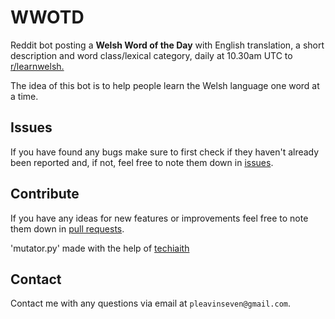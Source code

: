 # WWOTD
Reddit bot posting a **Welsh Word of the Day** with English translation, a short description and word class/lexical category, daily at 10.30am UTC to [r/learnwelsh.](https://www.reddit.com/r/learnwelsh/) 

The idea of this bot is to help people learn the Welsh language one word at a time.

## Issues
If you have found any bugs make sure to first check if they haven't already been reported and, if not, feel free to note them down in [issues](https://github.com/pleavinseven/WWOTD/issues).

## Contribute
If you have any ideas for new features or improvements feel free to note them down in [pull requests](https://github.com/pleavinseven/WWOTD/pulls).

'mutator.py' made with the help of [techiaith](https://github.com/techiaith/offer-trin-iaith)

## Contact
Contact me with any questions via email at `pleavinseven@gmail.com`.
